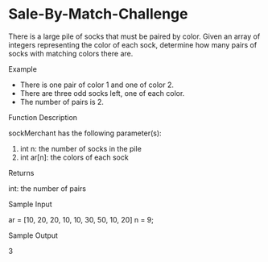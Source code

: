 # Sale-By-Match-Challenge
There is a large pile of socks that must be paired by color. Given an array of integers representing the color of each sock, determine how many pairs of socks with matching colors there are.

Example

<ul>
  <li>There is one pair of color 1 and one of color 2. </li>
  <li>There are three odd socks left, one of each color.</li>
  <li>The number of pairs is 2.</li>
</ul>
 
Function Description

sockMerchant has the following parameter(s):
<ol>
  <li>int n: the number of socks in the pile</li>
  <li>int ar[n]: the colors of each sock</li>
</ol>

Returns

int: the number of pairs

Sample Input
  
ar = [10, 20, 20, 10, 10, 30, 50, 10, 20]
n = 9;

Sample Output

3